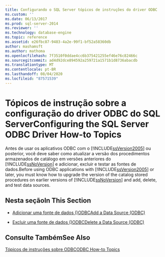 ```yaml
---
title: Configurando o SQL Server tópicos de instruções do driver ODBC | Microsoft Docs
ms.custom: ''
ms.date: 06/13/2017
ms.prod: sql-server-2014
ms.reviewer: ''
ms.technology: database-engine
ms.topic: reference
ms.assetid: e26fbc87-9483-4a2e-99f1-bf52a58360db
author: mashamsft
ms.author: mathoma
ms.openlocfilehash: 7f3510f0ddae4cc6b375421255ef46e76c82466c
ms.sourcegitcommit: ad4d92dce894592a259721a1571b1d8736abacdb
ms.translationtype: MT
ms.contentlocale: pt-BR
ms.lasthandoff: 08/04/2020
ms.locfileid: "87571539"
---
```

# <a name="configuring-the-sql-server-odbc-driver-how-to-topics"></a><span data-ttu-id="68808-102">Tópicos de instrução sobre a configuração do driver ODBC do SQL Server</span><span class="sxs-lookup"><span data-stu-id="68808-102">Configuring the SQL Server ODBC Driver How-to Topics</span></span>
  <span data-ttu-id="68808-103">Antes de usar os aplicativos ODBC com o [!INCLUDE[ssVersion2005](../../includes/ssversion2005-md.md)] ou posterior, você deve saber como atualizar a versão dos procedimentos armazenados de catálogo em versões anteriores do [!INCLUDE[ssNoVersion](../../includes/ssnoversion-md.md)] e adicionar, excluir e testar as fontes de dados.</span><span class="sxs-lookup"><span data-stu-id="68808-103">Before using ODBC applications with [!INCLUDE[ssVersion2005](../../includes/ssversion2005-md.md)] or later, you must know how to upgrade the version of the catalog stored procedures on earlier versions of [!INCLUDE[ssNoVersion](../../includes/ssnoversion-md.md)] and add, delete, and test data sources.</span></span>  
  
## <a name="in-this-section"></a><span data-ttu-id="68808-104">Nesta seção</span><span class="sxs-lookup"><span data-stu-id="68808-104">In This Section</span></span>  
  
-   [<span data-ttu-id="68808-105">Adicionar uma fonte de dados &#40;&#41;ODBC</span><span class="sxs-lookup"><span data-stu-id="68808-105">Add a Data Source &#40;ODBC&#41;</span></span>](../../relational-databases/native-client-odbc-how-to/configuring-the-sql-server-odbc-driver-add-a-data-source.md)  
  
-   [<span data-ttu-id="68808-106">Excluir uma fonte de dados &#40;&#41;ODBC</span><span class="sxs-lookup"><span data-stu-id="68808-106">Delete a Data Source &#40;ODBC&#41;</span></span>](../../relational-databases/native-client-odbc-how-to/configuring-the-sql-server-odbc-driver-delete-a-data-source.md)  
  
## <a name="see-also"></a><span data-ttu-id="68808-107">Consulte Também</span><span class="sxs-lookup"><span data-stu-id="68808-107">See Also</span></span>  
 [<span data-ttu-id="68808-108">Tópicos de instruções sobre ODBC</span><span class="sxs-lookup"><span data-stu-id="68808-108">ODBC How-to Topics</span></span>](../../relational-databases/native-client-odbc-how-to/odbc-how-to-topics.md)  
  
  
